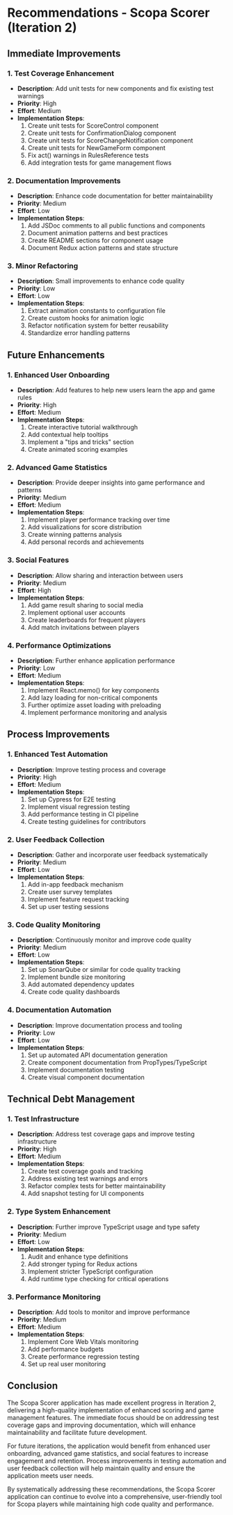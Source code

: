 # Recommendations - Scopa Scorer (Iteration 2)

## Immediate Improvements

### 1. Test Coverage Enhancement
- **Description**: Add unit tests for new components and fix existing test warnings
- **Priority**: High
- **Effort**: Medium
- **Implementation Steps**:
  1. Create unit tests for ScoreControl component
  2. Create unit tests for ConfirmationDialog component
  3. Create unit tests for ScoreChangeNotification component
  4. Create unit tests for NewGameForm component
  5. Fix act() warnings in RulesReference tests
  6. Add integration tests for game management flows

### 2. Documentation Improvements
- **Description**: Enhance code documentation for better maintainability
- **Priority**: Medium
- **Effort**: Low
- **Implementation Steps**:
  1. Add JSDoc comments to all public functions and components
  2. Document animation patterns and best practices
  3. Create README sections for component usage
  4. Document Redux action patterns and state structure

### 3. Minor Refactoring
- **Description**: Small improvements to enhance code quality
- **Priority**: Low
- **Effort**: Low
- **Implementation Steps**:
  1. Extract animation constants to configuration file
  2. Create custom hooks for animation logic
  3. Refactor notification system for better reusability
  4. Standardize error handling patterns

## Future Enhancements

### 1. Enhanced User Onboarding
- **Description**: Add features to help new users learn the app and game rules
- **Priority**: High
- **Effort**: Medium
- **Implementation Steps**:
  1. Create interactive tutorial walkthrough
  2. Add contextual help tooltips
  3. Implement a "tips and tricks" section
  4. Create animated scoring examples

### 2. Advanced Game Statistics
- **Description**: Provide deeper insights into game performance and patterns
- **Priority**: Medium
- **Effort**: Medium
- **Implementation Steps**:
  1. Implement player performance tracking over time
  2. Add visualizations for score distribution
  3. Create winning patterns analysis
  4. Add personal records and achievements

### 3. Social Features
- **Description**: Allow sharing and interaction between users
- **Priority**: Medium
- **Effort**: High
- **Implementation Steps**:
  1. Add game result sharing to social media
  2. Implement optional user accounts
  3. Create leaderboards for frequent players
  4. Add match invitations between players

### 4. Performance Optimizations
- **Description**: Further enhance application performance
- **Priority**: Low
- **Effort**: Medium
- **Implementation Steps**:
  1. Implement React.memo() for key components
  2. Add lazy loading for non-critical components
  3. Further optimize asset loading with preloading
  4. Implement performance monitoring and analysis

## Process Improvements

### 1. Enhanced Test Automation
- **Description**: Improve testing process and coverage
- **Priority**: High
- **Effort**: Medium
- **Implementation Steps**:
  1. Set up Cypress for E2E testing
  2. Implement visual regression testing
  3. Add performance testing in CI pipeline
  4. Create testing guidelines for contributors

### 2. User Feedback Collection
- **Description**: Gather and incorporate user feedback systematically
- **Priority**: Medium
- **Effort**: Low
- **Implementation Steps**:
  1. Add in-app feedback mechanism
  2. Create user survey templates
  3. Implement feature request tracking
  4. Set up user testing sessions

### 3. Code Quality Monitoring
- **Description**: Continuously monitor and improve code quality
- **Priority**: Medium
- **Effort**: Low
- **Implementation Steps**:
  1. Set up SonarQube or similar for code quality tracking
  2. Implement bundle size monitoring
  3. Add automated dependency updates
  4. Create code quality dashboards

### 4. Documentation Automation
- **Description**: Improve documentation process and tooling
- **Priority**: Low
- **Effort**: Low
- **Implementation Steps**:
  1. Set up automated API documentation generation
  2. Create component documentation from PropTypes/TypeScript
  3. Implement documentation testing
  4. Create visual component documentation

## Technical Debt Management

### 1. Test Infrastructure
- **Description**: Address test coverage gaps and improve testing infrastructure
- **Priority**: High
- **Effort**: Medium
- **Implementation Steps**:
  1. Create test coverage goals and tracking
  2. Address existing test warnings and errors
  3. Refactor complex tests for better maintainability
  4. Add snapshot testing for UI components

### 2. Type System Enhancement
- **Description**: Further improve TypeScript usage and type safety
- **Priority**: Medium
- **Effort**: Low
- **Implementation Steps**:
  1. Audit and enhance type definitions
  2. Add stronger typing for Redux actions
  3. Implement stricter TypeScript configuration
  4. Add runtime type checking for critical operations

### 3. Performance Monitoring
- **Description**: Add tools to monitor and improve performance
- **Priority**: Medium
- **Effort**: Medium
- **Implementation Steps**:
  1. Implement Core Web Vitals monitoring
  2. Add performance budgets
  3. Create performance regression testing
  4. Set up real user monitoring

## Conclusion

The Scopa Scorer application has made excellent progress in Iteration 2, delivering a high-quality implementation of enhanced scoring and game management features. The immediate focus should be on addressing test coverage gaps and improving documentation, which will enhance maintainability and facilitate future development.

For future iterations, the application would benefit from enhanced user onboarding, advanced game statistics, and social features to increase engagement and retention. Process improvements in testing automation and user feedback collection will help maintain quality and ensure the application meets user needs.

By systematically addressing these recommendations, the Scopa Scorer application can continue to evolve into a comprehensive, user-friendly tool for Scopa players while maintaining high code quality and performance.